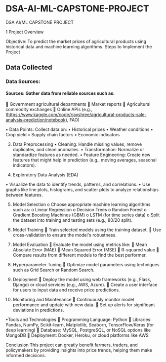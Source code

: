 # DSA-AI-ML-CAPSTONE-PROJECT
DSA AI/ML CAPSTONE PROJECT

1	  Project Overview

Objective: To predict the market prices of agricultural products using historical data and machine learning algorithms.
Steps to Implement the Project

## 	  Data Collected

### Data Sources:
#### Sources: Gather data from reliable sources such as:
 Government agricultural departments
 Market reports
 Agricultural commodity exchanges
 Online APIs (e.g.,(https://www.kaggle.com/code/rjayshree/agricultural-products-sale-analysis-prediction/notebook), FAO)

• Data Points: Collect data on:
• Historical prices
• Weather conditions
• Crop yield
• Supply chain factors
• Economic indicators

3.	  Data  Preprocessing
• Cleaning: Handle missing values, remove duplicates, and clean anomalies.
• Transformation: Normalize or standardize features as needed.
• Feature Engineering: Create new features that might help in prediction (e.g., moving averages, seasonal indicators).

4.    Exploratory Data Analysis (EDA)
  
• Visualize the data to identify trends, patterns, and correlations.
• Use graphs like line plots, histograms, and scatter plots to analyze relationships between features.

5.    Model Selection
o Choose appropriate machine learning algorithms such as:
o Linear Regression
o Decision Trees
o Random Forest
o Gradient Boosting Machines (GBM)
o LSTM (for time series data)
o Split the dataset into training and testing sets (e.g., 80/20 split).


6.    Model Training
 Train selected models using the training dataset.
 Use cross-validation to ensure the model's robustness.

7.    Model Evaluation
 Evaluate the model using metrics like:
 Mean Absolute Error (MAE)
 Mean Squared Error (MSE)
 R-squared value
 Compare results from different models to find the best performer.

8.    Hyperparameter Tuning
 Optimize model parameters using techniques such as Grid Search or Random Search.

9.    Deployment
 Deploy the model using web frameworks (e.g., Flask, Django) or cloud services (e.g., AWS, Azure).
 Create a user interface for users to input data and receive price predictions.

10.    Monitoring and Maintenance
 Continuously monitor model performance and update with new data.
 Set up alerts for significant deviations in predictions.

•Tools and Technologies
 Programming Language: Python
 Libraries: Pandas, NumPy, Scikit-learn, Matplotlib, Seaborn, TensorFlow/Keras (for deep learning)
 Database: MySQL, PostgreSQL, or NoSQL options like MongoDB
 Deployment: Docker, Heroku, or cloud platforms like AWS

Conclusion
This project can greatly benefit farmers, traders, and policymakers by providing insights into price trends, helping them make informed decisions. 


